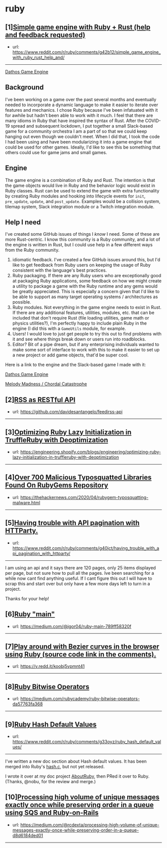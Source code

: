 # ruby
## [1][Simple game engine with Ruby + Rust (help and feedback requested)](https://www.reddit.com/r/ruby/comments/g42b12/simple_game_engine_with_ruby_rust_help_and/)
- url: https://www.reddit.com/r/ruby/comments/g42b12/simple_game_engine_with_ruby_rust_help_and/
---
[Dathos Game Engine](https://github.com/BrianMWest/dathos-game-engine)

## Background

I've been working on a game over the past several months and eventually needed to incorporate a dynamic language to make it easier to iterate over features and mechanics. I chose Ruby because I've been infatuated with it for awhile but hadn't been able to work with it much. I feel that there are many idioms in Ruby that have inspired the syntax of Rust. After the COVID-19 spread and subsequent lockdown, I put together a small Slack-based game for a community orchestra I am a part of so that we could keep hanging out even though we couldn't meet. When I did that, I took the code I had been using and have been modularizing it into a game engine that could be used for other games. Ideally, I'd like to see this be something that others could use for game jams and small games.

## Engine

The game engine is a combination of Ruby and Rust. The intention is that the game objects would live in Ruby and the behavior logic would exist in Ruby classes. Rust can be used to extend the game with extra functionality by creating Ruby modules and hooking into lifecycle events for `init`, `pre_update`, `update`, and `post_update`. Examples would be a collision system, tilemap system, Slack integration module or a Twitch integration module.

## Help I need

I've created some GitHub issues of things I _know_ I need. Some of these are more Rust-centric. I know this community is a Ruby community, and a lot of the engine is written in Rust, but I could use help in a few different ways from the Ruby community.

1. idiomatic feedback. I've created a few GitHub issues around this, but I'd like to get feedback from Ruby users on keeping the usage of Ruby consistent with the language's best practices.
2. Ruby packaging. If there are any Ruby users who are exceptionally good at packaging Ruby applications, some feedback on how we might create a utility to package a game with the Ruby runtime and any gems would be greatly appreciated. This is especially a concern given that I'd like to be able to support as many target operating systems / architectures as possible.
3. Ruby modules. Not everything in the game engine needs to exist in Rust. If there are any additional features, utilities, modules, etc. that can be included that don't require Rust (file loading utilities, game math or physics utilities?), I'm perfectly happy to include plain Ruby in the engine (I did this with a `GameUtils` module, for example.
4. Users! I would love to just get people to try this out to find problems with it and see where things break down or users run into roadblocks.
5. Editor? Bit of a pipe dream, but if any enterprising individuals wanted to make some sort of interface to work with this to make it easier to set up a new project or add game objects, that'd be super cool.

Here is a link to the engine and the Slack-based game I made with it:

[Dathos Game Engine](https://github.com/BrianMWest/dathos-game-engine)

[Melody Madness / Chordal Catastrophe](https://github.com/BrianMWest/melody-madness)
## [2][RSS as RESTful API](https://www.reddit.com/r/ruby/comments/g4532n/rss_as_restful_api/)
- url: https://github.com/davidesantangelo/feedirss-api
---

## [3][Optimizing Ruby Lazy Initialization in TruffleRuby with Deoptimization](https://www.reddit.com/r/ruby/comments/g465y7/optimizing_ruby_lazy_initialization_in/)
- url: https://engineering.shopify.com/blogs/engineering/optimizing-ruby-lazy-initialization-in-truffleruby-with-deoptimization
---

## [4][Over 700 Malicious Typosquatted Libraries Found On RubyGems Repository](https://www.reddit.com/r/ruby/comments/g3qwx3/over_700_malicious_typosquatted_libraries_found/)
- url: https://thehackernews.com/2020/04/rubygem-typosquatting-malware.html
---

## [5][Having trouble with API pagination with HTTParty.](https://www.reddit.com/r/ruby/comments/g40jct/having_trouble_with_api_pagination_with_httparty/)
- url: https://www.reddit.com/r/ruby/comments/g40jct/having_trouble_with_api_pagination_with_httparty/
---
I am using an api and it says there are 120 pages, only 25 items displayed per page, but not sure how to pull all the pages. Ive been searching for a while now cant find anything useful. If I cant figure this out I will have to scrap this and start over but only have a few more days left to turn in a project.

Thanks for your help!
## [6][Ruby "main"](https://www.reddit.com/r/ruby/comments/g3px8i/ruby_main/)
- url: https://medium.com/@igor04/ruby-main-789ff58320f
---

## [7][Play around with Bezier curves in the browser using Ruby (source code link in the comments).](https://www.reddit.com/r/ruby/comments/g3wmy9/play_around_with_bezier_curves_in_the_browser/)
- url: https://v.redd.it/koobj5vpmnt41
---

## [8][Ruby Bitwise Operators](https://www.reddit.com/r/ruby/comments/g3oecm/ruby_bitwise_operators/)
- url: https://medium.com/rubycademy/ruby-bitwise-operators-da57763fa368
---

## [9][Ruby Hash Default Values](https://www.reddit.com/r/ruby/comments/g33oyz/ruby_hash_default_values/)
- url: https://www.reddit.com/r/ruby/comments/g33oyz/ruby_hash_default_values/
---
I've written a new doc section about Hash default values.  It has been merged into Ruby's [hash.c](https://github.com/ruby/ruby/commit/39c965f2306d29524feae04ff6e710b32702851a#diff-eff9999082c8ce7d8ba1fc1d79f439cf), but not yet released.

I wrote it over at my doc project [AboutRuby](https://github.com/BurdetteLamar/AboutRuby/blob/master/core/Hash/api/markdown.md#hash-api), then PRed it over to Ruby. (Thanks, @nobu, for the review and merge.)
## [10][Processing high volume of unique messages exactly once while preserving order in a queue using SQS and Ruby-on-Rails](https://www.reddit.com/r/ruby/comments/g37ygs/processing_high_volume_of_unique_messages_exactly/)
- url: https://medium.com/@rcdexta/processing-high-volume-of-unique-messages-exactly-once-while-preserving-order-in-a-queue-d8d6184ded01
---


